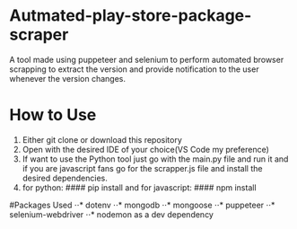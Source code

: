 # Autmated-play-store-package-scraper
A tool made using puppeteer and selenium to perform automated browser scrapping to extract the version and provide notification to the user whenever the version changes.

# How to Use
1. Either git clone or download this repository
2. Open with the desired IDE of your choice(VS Code my preference)
3. If want to use the Python tool just go with the main.py file and run it and if you are javascript fans go for the scrapper.js file and install the desired dependencies.
4. for python: #### pip install <dependency name> and for javascript: #### npm install <dependency name>

#Packages Used
⋅⋅* dotenv
⋅⋅* mongodb
⋅⋅* mongoose
⋅⋅* puppeteer
⋅⋅* selenium-webdriver
⋅⋅* nodemon as a dev dependency
